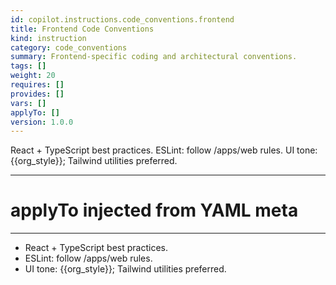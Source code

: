 ```yaml
---
id: copilot.instructions.code_conventions.frontend
title: Frontend Code Conventions
kind: instruction
category: code_conventions
summary: Frontend-specific coding and architectural conventions.
tags: []
weight: 20
requires: []
provides: []
vars: []
applyTo: []
version: 1.0.0
---
```


React + TypeScript best practices.
ESLint: follow /apps/web rules.
UI tone: {{org_style}}; Tailwind utilities preferred.

---

# applyTo injected from YAML meta

---

- React + TypeScript best practices.
- ESLint: follow /apps/web rules.
- UI tone: {{org_style}}; Tailwind utilities preferred.
